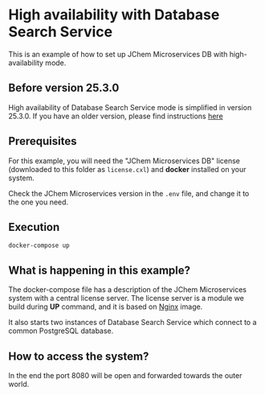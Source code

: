 # High availability with Database Search Service

This is an example of how to set up JChem Microservices DB with high-availability mode.

## Before version 25.3.0

High availability of Database Search Service mode is simplified in version 25.3.0. If you have an older version, please find instructions [here](https://github.com/ChemAxon/jchem-microservices-examples/blob/master/loadbalance/before-25.3.0/README.md)

## Prerequisites

For this example, you will need the "JChem Microservices DB" license (downloaded to this folder as `license.cxl`) and __docker__ installed on your system.

Check the JChem Microservices version in the `.env` file, and change it to the one you need.

## Execution

`docker-compose up`

## What is happening in this example?

The docker-compose file has a description of the JChem Microservices system
with a central license server. The license server is a module we build during
__UP__ command, and it is based on [Nginx](https://hub.docker.com/_/nginx) image.

It also starts two instances of Database Search Service which connect to a common PostgreSQL database.

## How to access the system?

In the end the port 8080 will be open and forwarded towards the outer world.

